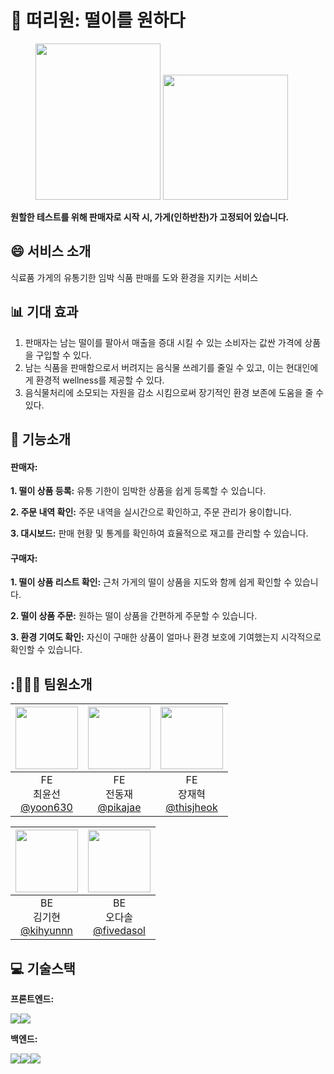 # 🧺 떠리원: 떨이를 원하다
<figure class="half">
   <a href="link"><img src="https://github.com/user-attachments/assets/b724cced-654e-4f73-ad00-6bc865824c11" width="200" height="250"/></a>
   <a href="link"><img src="https://github.com/user-attachments/assets/e250b6c0-5695-4cdc-bc2a-eedc4706b2c3", width="200" height="200"/></a>
</figure>

**원할한 테스트를 위해 판매자로 시작 시, 가게(인하반찬)가 고정되어 있습니다.**

## 😄 서비스 소개
식료품 가게의 유통기한 임박 식품 판매를 도와 환경을 지키는 서비스


## 📊 기대 효과
1. 판매자는 남는 떨이를 팔아서 매출을 증대 시킬 수 있는 소비자는 값싼 가격에 상품을 구입할 수 있다.
2. 남는 식품을 판매함으로서 버려지는 음식물 쓰레기를 줄일 수 있고, 이는 현대인에게 환경적 wellness를 제공할 수 있다.
3. 음식물처리에 소모되는 자원을 감소 시킴으로써 장기적인 환경 보존에 도움을 줄 수 있다. 


## 🔨 기능소개 
#### 판매자:
**1. 떨이 상품 등록:** 유통 기한이 임박한 상품을 쉽게 등록할 수 있습니다.

**2. 주문 내역 확인:** 주문 내역을 실시간으로 확인하고, 주문 관리가 용이합니다.

**3. 대시보드:** 판매 현황 및 통계를 확인하여 효율적으로 재고를 관리할 수 있습니다.
   
#### 구매자:
**1. 떨이 상품 리스트 확인:** 근처 가게의 떨이 상품을 지도와 함께 쉽게 확인할 수 있습니다.

**2. 떨이 상품 주문:** 원하는 떨이 상품을 간편하게 주문할 수 있습니다.

**3. 환경 기여도 확인:** 자신이 구매한 상품이 얼마나 환경 보호에 기여했는지 시각적으로 확인할 수 있습니다.

## :🧑‍🤝‍🧑 팀원소개
|<img src="https://avatars.githubusercontent.com/u/112371219?v=4" width="100" height="100"/>|<img src="https://avatars.githubusercontent.com/u/105223898?v=4" width="100" height="100"/>|<img src="https://avatars.githubusercontent.com/u/121391545?v=4" width="100" height="100"/>|
|:-:|:-:|:-:|
|FE<br/>최윤선<br/>[@yoon630](https://github.com/yoon630)|FE<br/>전동재<br/>[@pikajae](https://github.com/pikajae)|FE<br/>장재혁<br/>[@thisjheok](https://github.com/thisjheok)|

|<img src="https://avatars.githubusercontent.com/u/142724910?v=4" width="100" height="100"/>|<img src="https://avatars.githubusercontent.com/u/81301003?v=4" width="100" height="100"/>|
|:-:|:-:|
|BE<br/>김기현<br/>[@kihyunnn](https://github.com/kihyunnn)|BE<br/>오다솔<br/>[@fivedasol](https://github.com/fivedasol)|


## 💻 기술스택
**프론트엔드:**

<img src="https://img.shields.io/badge/javascript-F7DF1E?style=for-the-badge&logo=javascript&logoColor=black"><img src="https://img.shields.io/badge/react-61DAFB?style=for-the-badge&logo=react&logoColor=black">

**백엔드:**

<img src="https://img.shields.io/badge/python-3776AB?style=for-the-badge&logo=python&logoColor=white"><img src="https://img.shields.io/badge/django-092E20?style=for-the-badge&logo=django&logoColor=white"><img src="https://img.shields.io/badge/mysql-4479A1?style=for-the-badge&logo=mysql&logoColor=white">



